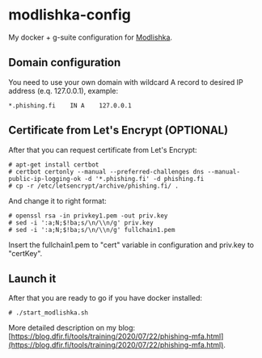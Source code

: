 # modlishka-config

My docker + g-suite configuration for [Modlishka](https://github.com/drk1wi/Modlishka).

## Domain configuration

You need to use your own domain with wildcard A record to desired IP address (e.q. 127.0.0.1), example:
```
*.phishing.fi    IN A    127.0.0.1
```

## Certificate from Let's Encrypt (OPTIONAL)

After that you can request certificate from Let's Encrypt:
```
# apt-get install certbot
# certbot certonly --manual --preferred-challenges dns --manual-public-ip-logging-ok -d '*.phishing.fi' -d phishing.fi
# cp -r /etc/letsencrypt/archive/phishing.fi/ .

```

And change it to right format:
```
# openssl rsa -in privkey1.pem -out priv.key
# sed -i ':a;N;$!ba;s/\n/\\n/g' priv.key
# sed -i ':a;N;$!ba;s/\n/\\n/g' fullchain1.pem
```

Insert the fullchain1.pem to "cert" variable in configuration and priv.key to "certKey".

## Launch it

After that you are ready to go if you have docker installed:
```
# ./start_modlishka.sh
```

More detailed description on my blog: [https://blog.dfir.fi/tools/training/2020/07/22/phishing-mfa.html](https://blog.dfir.fi/tools/training/2020/07/22/phishing-mfa.html).
